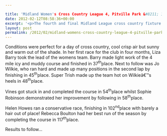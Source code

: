 ```yaml
---

title: 'Midland Women's Cross Country League 4, Pitville Park &#8211; 11th February 2012'
date: 2012-02-12T08:58:36+00:00
excerpt: '<p>The fourth and final Midland League cross country fixture of the 2011/12 season was at Pitville Park in Cheltenham.</p>'
layout: post
permalink: /2012/02/midland-womens-cross-country-league-4-pitville-park-11th-february-2012/
---
```

</p> 

Conditions were perfect for a day of cross country, cool crisp air but sunny and warm out of the shade. In her first race for the club in four months, Liza Barry took the lead of the womens team. Barry made light work of the 4 mile icy and muddy course and finished in 37<sup>th</sup>place. Next to follow was Jo Wilkie, who ran hard and made up many positions in the second lap by finishing in 45<sup>th</sup>place. Super Trish made up the team hot on Wilkieâ€™s heels in 48<sup>th</sup>place. 

Vines got stuck in and completed the course in 54<sup>th</sup>place whilst Sophie Robinson demonstrated her improvement by following in 58<sup>th</sup>place. 

Helen Howes ran a conservative race, finishing in 102<sup>nd</sup>place with barely a hair out of place! Rebecca Boulton had her best run of the season by completing the course in 117<sup>th</sup>place.

Results to follow&#8230;</p>